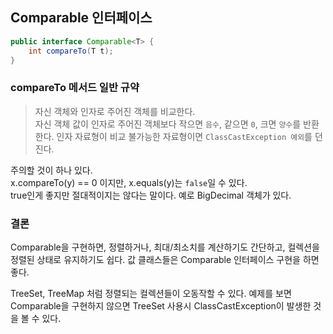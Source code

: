 ## Comparable 인터페이스
```java
public interface Comparable<T> {
    int compareTo(T t);
}
```

### compareTo 메서드 일반 규약
> 자신 객체와 인자로 주어진 객체를 비교한다.  
자신 객체 값이 인자로 주어진 객체보다 작으면 `음수`, 같으면 `0`, 크면 `양수`를 반환한다.
인자 자료형이 비교 불가능한 자료형이면 `ClassCastException 예외`를 던진다.

주의할 것이 하나 있다.  
x.compareTo(y) == 0 이지만, x.equals(y)는 `false`일 수 있다.  
true인게 좋지만 절대적이지는 않다는 말이다. 예로 BigDecimal 객체가 있다.

### 결론
Comparable을 구현하면, 정렬하거나, 최대/최소치를 계산하기도 간단하고, 컬렉션을
정렬된 상태로 유지하기도 쉽다. 값 클래스들은 Comparable 인터페이스 구현을 하면 좋다.

TreeSet, TreeMap 처럼 정렬되는 컬렉션들이 오동작할 수 있다.
예제를 보면 Comparable을 구현하지 않으면 TreeSet 사용시 ClassCastException이 발생한 것을 볼 수 있다.